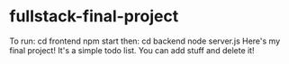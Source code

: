 # fullstack-final-project
To run:
cd frontend 
npm start
then:
cd backend 
node server.js
Here's my final project! It's a simple todo list. You can add stuff and delete it!
